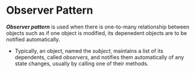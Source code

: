 # Observer Pattern

**_Observer pattern_** is used when there is one-to-many relationship between objects such as if one object is modified, its depenedent objects are to be notified automatically.

- Typically, an object, named the _subject_, maintains a list of its dependents, called _observers_, and notifies them automatically of any state changes, usually by calling one of their methods.
